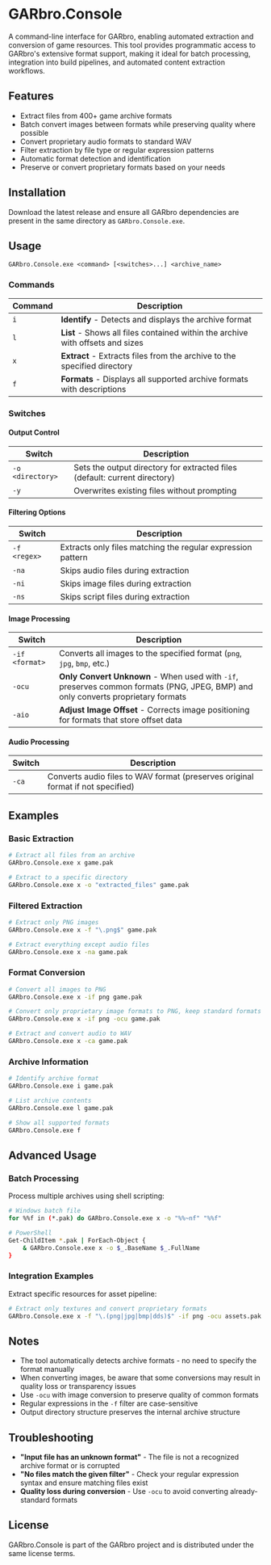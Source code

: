 # GARbro.Console

A command-line interface for GARbro, enabling automated extraction and conversion of game resources. This tool provides programmatic access to GARbro's extensive format support, making it ideal for batch processing, integration into build pipelines, and automated content extraction workflows.

## Features

- Extract files from 400+ game archive formats
- Batch convert images between formats while preserving quality where possible
- Convert proprietary audio formats to standard WAV
- Filter extraction by file type or regular expression patterns
- Automatic format detection and identification
- Preserve or convert proprietary formats based on your needs

## Installation

Download the latest release and ensure all GARbro dependencies are present in the same directory as `GARbro.Console.exe`.

## Usage

```
GARbro.Console.exe <command> [<switches>...] <archive_name>
```

### Commands

| Command | Description |
|---------|-------------|
| `i` | **Identify** - Detects and displays the archive format |
| `l` | **List** - Shows all files contained within the archive with offsets and sizes |
| `x` | **Extract** - Extracts files from the archive to the specified directory |
| `f` | **Formats** - Displays all supported archive formats with descriptions |

### Switches

#### Output Control

| Switch | Description |
|--------|-------------|
| `-o <directory>` | Sets the output directory for extracted files (default: current directory) |
| `-y` | Overwrites existing files without prompting |

#### Filtering Options

| Switch | Description |
|--------|-------------|
| `-f <regex>` | Extracts only files matching the regular expression pattern |
| `-na` | Skips audio files during extraction |
| `-ni` | Skips image files during extraction |
| `-ns` | Skips script files during extraction |

#### Image Processing

| Switch | Description |
|--------|-------------|
| `-if <format>` | Converts all images to the specified format (`png`, `jpg`, `bmp`, etc.) |
| `-ocu` | **Only Convert Unknown** - When used with `-if`, preserves common formats (PNG, JPEG, BMP) and only converts proprietary formats |
| `-aio` | **Adjust Image Offset** - Corrects image positioning for formats that store offset data |

#### Audio Processing

| Switch | Description |
|--------|-------------|
| `-ca` | Converts audio files to WAV format (preserves original format if not specified) |

## Examples

### Basic Extraction
```bash
# Extract all files from an archive
GARbro.Console.exe x game.pak

# Extract to a specific directory
GARbro.Console.exe x -o "extracted_files" game.pak
```

### Filtered Extraction
```bash
# Extract only PNG images
GARbro.Console.exe x -f "\.png$" game.pak

# Extract everything except audio files
GARbro.Console.exe x -na game.pak
```

### Format Conversion
```bash
# Convert all images to PNG
GARbro.Console.exe x -if png game.pak

# Convert only proprietary image formats to PNG, keep standard formats as-is
GARbro.Console.exe x -if png -ocu game.pak

# Extract and convert audio to WAV
GARbro.Console.exe x -ca game.pak
```

### Archive Information
```bash
# Identify archive format
GARbro.Console.exe i game.pak

# List archive contents
GARbro.Console.exe l game.pak

# Show all supported formats
GARbro.Console.exe f
```

## Advanced Usage

### Batch Processing
Process multiple archives using shell scripting:

```bash
# Windows batch file
for %%f in (*.pak) do GARbro.Console.exe x -o "%%~nf" "%%f"

# PowerShell
Get-ChildItem *.pak | ForEach-Object { 
    & GARbro.Console.exe x -o $_.BaseName $_.FullName 
}
```

### Integration Examples

Extract specific resources for asset pipeline:
```bash
# Extract only textures and convert proprietary formats
GARbro.Console.exe x -f "\.(png|jpg|bmp|dds)$" -if png -ocu assets.pak
```

## Notes

- The tool automatically detects archive formats - no need to specify the format manually
- When converting images, be aware that some conversions may result in quality loss or transparency issues
- Use `-ocu` with image conversion to preserve quality of common formats
- Regular expressions in the `-f` filter are case-sensitive
- Output directory structure preserves the internal archive structure

## Troubleshooting

- **"Input file has an unknown format"** - The file is not a recognized archive format or is corrupted
- **"No files match the given filter"** - Check your regular expression syntax and ensure matching files exist
- **Quality loss during conversion** - Use `-ocu` to avoid converting already-standard formats

## License

GARbro.Console is part of the GARbro project and is distributed under the same license terms.